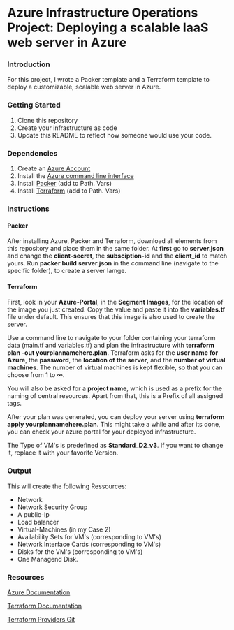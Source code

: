 # Azure Infrastructure Operations Project: Deploying a scalable IaaS web server in Azure

### Introduction

For this project, I wrote a Packer template and a Terraform template to deploy a customizable, scalable web server in Azure.

### Getting Started

1. Clone this repository
2. Create your infrastructure as code
3. Update this README to reflect how someone would use your code.

### Dependencies

1. Create an [Azure Account](https://portal.azure.com/)
2. Install the [Azure command line interface](https://docs.microsoft.com/en-us/cli/azure/install-azure-cli?view=azure-cli-latest)
3. Install [Packer](https://www.packer.io/downloads) (add to Path. Vars)
4. Install [Terraform](https://www.terraform.io/downloads.html) (add to Path. Vars)

### Instructions

#### Packer 

After installing Azure, Packer and Terraform, download all elements from this repository and place them in the same folder. At **first** go to **server.json** and change the **client-secret**, the **subsciption-id** and the **client_id** to match yours.  Run **packer build server.json** in the command line (navigate to the specific folder), to create a server Iamge. 

#### Terraform 

First, look in your **Azure-Portal**, in the **Segment Images**, for the location of the image you just created.  Copy the value and paste it into the **variables.tf** file under default. This ensures that this image is also used to create the server.   

Use a command line to navigate to your folder containing your terraform data (main.tf and variables.tf) and plan the infrastructure with **terraform plan -out yourplannamehere.plan**. Terraform asks for the **user name for Azure**, the **password**, the **location of the server**, and the **number of virtual machines**. The number of virtual machines is kept flexible, so that you can choose from $1$ to $\infty$.  

You will also be asked for a **project name**, which is used as a prefix for the naming of central resources.  Apart from that, this is a Prefix of all assigned tags. 

After your plan was generated, you can deploy your server using **terraform apply yourplannamehere.plan**. This might take a while and after its done, you can check your azure portal for your deployed infrastructure. 

The Type of VM's is predefined as **Standard_D2_v3**. If you want to change it, replace it with your favorite Version. 

### Output 

This will create the following Ressources: 

+ Network
+ Network Security Group 
+ A public-Ip
+ Load balancer
+ Virtual-Machines (in my Case 2)
+ Availability Sets for VM's (corresponding to VM's)
+ Network Interface Cards (corresponding to VM's)
+ Disks for the VM's (corresponding to VM's)
+ One Managend Disk. 

### Resources 

[Azure Documentation](https://docs.microsoft.com/de-de/azure/?product=featured)

[Terraform Documentation](https://www.terraform.io/docs/index.html)

[Terraform Providers Git](https://github.com/terraform-providers)





